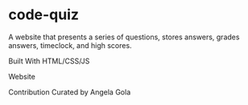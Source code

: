 # code-quiz

A website that presents a series of questions, stores answers, grades answers, timeclock, and high scores.

Built With HTML/CSS/JS

Website 

Contribution Curated by Angela Gola
